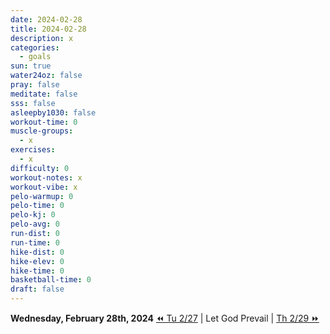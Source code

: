 ```yaml
---
date: 2024-02-28
title: 2024-02-28
description: x
categories:
  - goals
sun: true
water24oz: false
pray: false
meditate: false
sss: false
asleepby1030: false
workout-time: 0
muscle-groups:
  - x
exercises:
  - x
difficulty: 0
workout-notes: x
workout-vibe: x
pelo-warmup: 0
pelo-time: 0
pelo-kj: 0
pelo-avg: 0
run-dist: 0
run-time: 0
hike-dist: 0
hike-elev: 0
hike-time: 0
basketball-time: 0
draft: false
---
```

**Wednesday, February 28th, 2024**
[⏪ Tu 2/27](goals/2024-02-27) | Let God Prevail | [Th 2/29 ⏩](goals/2024-02-29)


